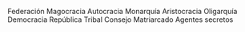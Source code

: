 Federación
Magocracia
Autocracia
Monarquía
Aristocracia
Oligarquía
Democracia
República
Tribal
Consejo
Matriarcado
Agentes secretos